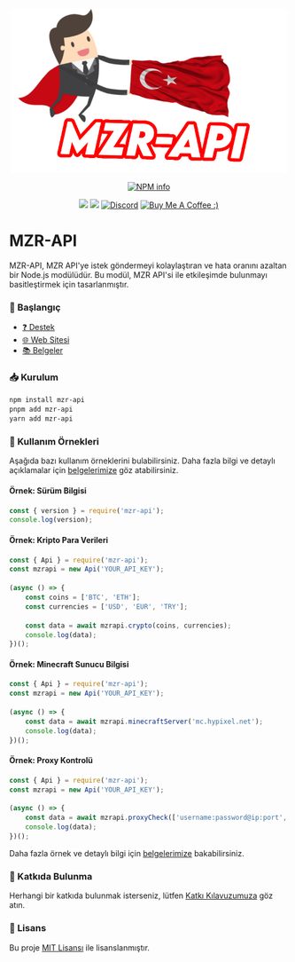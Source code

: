 <div align="center">
<p>
   <a href="#"> <img width=500 src="https://raw.githubusercontent.com/MZRCode/mzr-api/main/mzrapi-logo.png"></a>
</p>
<p>
   <a href="https://nodei.co/npm/mzr-api/"><img src="https://nodei.co/npm/mzr-api.png?downloads=true&stars=true" alt="NPM info" /></a>
</p>
<p>
    <img src="https://img.shields.io/npm/v/mzr-api?style=for-the-badge">
    <img src="https://img.shields.io/npm/l/mzr-api?style=for-the-badge">
    <a href="https://discord.gg/ktVdQYrtXF" target="_blank"> <img alt="Discord" src="https://img.shields.io/badge/Discord-%20Support%20Server-7289da?style=for-the-badge&logo=discord"></a>
    <a href="https://www.buymeacoffee.com/mzrdev" target="_blank"><img src="https://cdn.buymeacoffee.com/buttons/v2/default-yellow.png" width="120px" height="30px" alt="Buy Me A Coffee :)"></a>
 </p>
</div>

# MZR-API
MZR-API, MZR API'ye istek göndermeyi kolaylaştıran ve hata oranını azaltan bir Node.js modülüdür. Bu modül, MZR API'si ile etkileşimde bulunmayı basitleştirmek için tasarlanmıştır.

### 🚀 Başlangıç
- [❓ Destek](https://discord.gg/ktVdQYrtXF)
- [🌐 Web Sitesi](https://www.mzrdev.xyz)
- [📚 Belgeler](https://docs.mzrdev.xyz)

### 📥 Kurulum
```bash
npm install mzr-api
pnpm add mzr-api
yarn add mzr-api
```

### 📝 Kullanım Örnekleri
Aşağıda bazı kullanım örneklerini bulabilirsiniz. Daha fazla bilgi ve detaylı açıklamalar için [belgelerimize](https://docs.mzrdev.xyz) göz atabilirsiniz.

#### Örnek: Sürüm Bilgisi
```js
const { version } = require('mzr-api');
console.log(version);
```

#### Örnek: Kripto Para Verileri
```js
const { Api } = require('mzr-api');
const mzrapi = new Api('YOUR_API_KEY');

(async () => {
    const coins = ['BTC', 'ETH'];
    const currencies = ['USD', 'EUR', 'TRY']; 

    const data = await mzrapi.crypto(coins, currencies);
    console.log(data);
})();
```

#### Örnek: Minecraft Sunucu Bilgisi
```js
const { Api } = require('mzr-api');
const mzrapi = new Api('YOUR_API_KEY');

(async () => {
    const data = await mzrapi.minecraftServer('mc.hypixel.net');
    console.log(data);
})();
```

#### Örnek: Proxy Kontrolü
```js
const { Api } = require('mzr-api');
const mzrapi = new Api('YOUR_API_KEY');

(async () => {
    const data = await mzrapi.proxyCheck(['username:password@ip:port', 'username2:password2@ip2:port2']);
    console.log(data);
})();
```

Daha fazla örnek ve detaylı bilgi için [belgelerimize](https://docs.mzrdev.xyz) bakabilirsiniz.

### 📢 Katkıda Bulunma
Herhangi bir katkıda bulunmak isterseniz, lütfen [Katkı Kılavuzumuza](https://www.mzrdev.xyz/contributing) göz atın.

### 📜 Lisans
Bu proje [MIT Lisansı](https://opensource.org/licenses/MIT) ile lisanslanmıştır.
